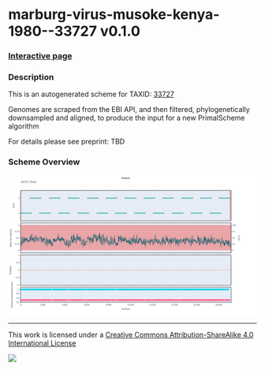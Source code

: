 # marburg-virus-musoke-kenya-1980--33727 v0.1.0

### [Interactive page](https://chrisgkent.github.io/schemes/marburg-virus-musoke-kenya-1980--33727-1000-v0.1.0)

### Description

This is an autogenerated scheme for TAXID: [33727](https://www.ncbi.nlm.nih.gov/Taxonomy/Browser/wwwtax.cgi?mode=Info&id=33727&lvl=3&lin=f&keep=1&srchmode=1&unlock)

Genomes are scraped from the EBI API, and then filtered, phylogenetically downsampled and aligned, to produce the input for a new PrimalScheme algorithm

For details please see preprint: TBD

### Scheme Overview

![Alt text](work/33727_final.png '33727_final.png')

------------------------------------------------------------------------

This work is licensed under a [Creative Commons Attribution-ShareAlike 4.0 International License](http://creativecommons.org/licenses/by-sa/4.0/) 

![](https://i.creativecommons.org/l/by-sa/4.0/88x31.png)